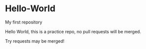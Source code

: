 # Hello-World
My first repository

Hello World, this is a practice repo, no pull requests will be merged.

Try requests may be merged!
